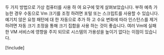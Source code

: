 두 가지 방법으로 가상 컴퓨터를 사용 하 여 요구에 맞게 살펴보았습니다. 부하 예측 가능한 경우 수동으로 Vm 크기를 조정 하려면 포털 또는 스크립트를 사용할 수 있습니다. 예기치 않은 요청 패턴에 대 한 자동으로 추가 하 고 수요 변화에 따라 인스턴스를 제거 하려면 자동 크기 조정을 통해 크기 집합을 사용 하는 것이 좋습니다. 여러 Vm에 실패 한 VM 서비스에 영향을 주지 되므로 시스템의 가용성을 높이기 없다는 이점이 있습니다.

[!include[](../../../includes/azure-sandbox-cleanup.md)]